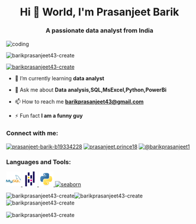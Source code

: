<h1 align="center">Hi 👋 World, I'm Prasanjeet Barik</h1>
<h3 align="center">A passionate data analyst from India</h3>
<img align="center" alt="coding" width="400" src="https://cdn.prod.website-files.com/6672f2c52186ba163a2a83d7/669e8977c037117c368e6cfc_Analytics.gif">

<p align="left"> <img src="https://komarev.com/ghpvc/?username=barikprasanjeet43-create&label=Profile%20views&color=0e75b6&style=flat" alt="barikprasanjeet43-create" /> </p>

<p align="left"> <a href="https://github.com/ryo-ma/github-profile-trophy"><img src="https://github-profile-trophy.vercel.app/?username=barikprasanjeet43-create" alt="barikprasanjeet43-create" /></a> </p>

- 🌱 I’m currently learning **data analyst**

- 💬 Ask me about **Data analysis,SQL,MsExcel,Python,PowerBi**

- 📫 How to reach me **barikprasanjeet43@gmail.com**

- ⚡ Fun fact **I am a funny guy**

<h3 align="left">Connect with me:</h3>
<p align="left">
<a href="https://linkedin.com/in/prasanjeet-barik-b19334228" target="blank"><img align="center" src="https://raw.githubusercontent.com/rahuldkjain/github-profile-readme-generator/master/src/images/icons/Social/linked-in-alt.svg" alt="prasanjeet-barik-b19334228" height="30" width="40" /></a>
<a href="https://instagram.com/prasanjeet.prince18" target="blank"><img align="center" src="https://raw.githubusercontent.com/rahuldkjain/github-profile-readme-generator/master/src/images/icons/Social/instagram.svg" alt="prasanjeet.prince18" height="30" width="40" /></a>
<a href="https://www.hackerrank.com/@barikprasanjeet1" target="blank"><img align="center" src="https://raw.githubusercontent.com/rahuldkjain/github-profile-readme-generator/master/src/images/icons/Social/hackerrank.svg" alt="@barikprasanjeet1" height="30" width="40" /></a>
</p>

<h3 align="left">Languages and Tools:</h3>
<p align="left"> <a href="https://www.mysql.com/" target="_blank" rel="noreferrer"> <img src="https://raw.githubusercontent.com/devicons/devicon/master/icons/mysql/mysql-original-wordmark.svg" alt="mysql" width="40" height="40"/> </a> <a href="https://pandas.pydata.org/" target="_blank" rel="noreferrer"> <img src="https://raw.githubusercontent.com/devicons/devicon/2ae2a900d2f041da66e950e4d48052658d850630/icons/pandas/pandas-original.svg" alt="pandas" width="40" height="40"/> </a> <a href="https://www.python.org" target="_blank" rel="noreferrer"> <img src="https://raw.githubusercontent.com/devicons/devicon/master/icons/python/python-original.svg" alt="python" width="40" height="40"/> </a> <a href="https://seaborn.pydata.org/" target="_blank" rel="noreferrer"> <img src="https://seaborn.pydata.org/_images/logo-mark-lightbg.svg" alt="seaborn" width="40" height="40"/> </a> </p>

<p><img align="left" src="https://github-readme-stats.vercel.app/api/top-langs?username=barikprasanjeet43-create&show_icons=true&locale=en&layout=compact" alt="barikprasanjeet43-create" /></p>
<p><img align="left" src="https://github-readme-stats.vercel.app/api/top-langs?username=barikprasanjeet43-create&show_icons=true&locale=en&layout=compact" alt="barikprasanjeet43-create" /></p>

<p>&nbsp;<img align="center" src="https://github-readme-stats.vercel.app/api?username=barikprasanjeet43-create&show_icons=true&locale=en" alt="barikprasanjeet43-create" /></p>

<p><img align="center" src="https://github-readme-streak-stats.herokuapp.com/?user=barikprasanjeet43-create&" alt="barikprasanjeet43-create" /></p>

<!--
**barikprasanjeet43-create/barikprasanjeet43-create** is a ✨ _special_ ✨ repository because its `README.md` (this file) appears on your GitHub profile.

Here are some ideas to get you started:

- 🔭 I’m currently working on ...
- 🌱 I’m currently learning ...
- 👯 I’m looking to collaborate on ...
- 🤔 I’m looking for help with ...
- 💬 Ask me about ...
- 📫 How to reach me: ...
- 😄 Pronouns: ...
- ⚡ Fun fact: ...
-->

